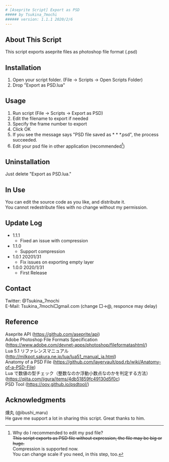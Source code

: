 ```yaml
---
# [Aseprite Script] Export as PSD
##### by Tsukina_7mochi
###### version: 1.1.1 2020/2/6
---
```


## About This Script
 This script exports aseprite files as photoshop file format (.psd)

## Installation
 1. Open your script folder.
   (File -> Scripts -> Open Scripts Folder)
 2. Drop "Export as PSD.lua"

## Usage
 1. Run script
   (File -> Scripts -> Export as PSD)
 2. Edit the filename to export if needed
 3. Specify the frame number to export
 4. Click OK
 5. If you see the message says "PSD file saved as * * *.psd", the process succeeded.
 6. Edit your psd file in other application (recommended[^1])
   
[^1]: Why do I recommended to edit my psd file?  
~~This script exports as PSD file without expression, the file may be big or huge.~~  
Compression is supported now.  
You can change scale if you need, in this step, too.

## Uninstallation
 Just delete "Export as PSD.lua."

## In Use
You can edit the source code as you like, and distribute it.  
You cannot redestribute files with no change without my permission.

## Update Log
- 1.1.1
  - Fixed an issue with compression
- 1.1.0
  - Support compression
- 1.0.1 20201/31  
  - Fix issues on exporting empty layer
- 1.0.0 2020/1/31  
  - First Release

## Contact
Twitter: @Tsukina_7mochi  
E-Mail: Tsukina_7mochi□gmail.com (change □→@, responce may delay)

## Reference
Aseprite API (https://github.com/aseprite/api)  
Adobe Photoshop File Formats Specification (https://www.adobe.com/devnet-apps/photoshop/fileformatashtml/)  
Lua 5.1 リファレンスマニュアル (http://milkpot.sakura.ne.jp/lua/lua51_manual_ja.html)  
Anatomy of a PSD File (https://github.com/layervault/psd.rb/wiki/Anatomy-of-a-PSD-File)  
Lua で数値の型チェック（整数なのか浮動小数点なのかを判定する方法） (https://qiita.com/iigura/items/4db51859fc49130d5f0c)  
PSD Tool (https://oov.github.io/psdtool/)

## Acknowledgments
燻丸 (@ibushi_maru)  
  He gave me support a lot in sharing this script. Great thanks to him.
